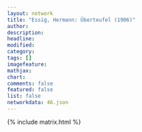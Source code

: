 ```yaml
---
layout: network
title: "Essig, Hermann: Überteufel (1906)"
author:
description:
headline:
modified:
category:
tags: []
imagefeature: 
mathjax: 
chart: 
comments: false
featured: false
list: false
networkdata: 46.json
---
```

{% include matrix.html %}
